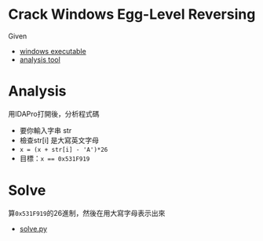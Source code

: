 # Crack Windows Egg-Level Reversing
Given
 * [windows executable](ConsoleApplication2.exe)
 * [analysis tool](https://drive.google.com/open?id=0B84AHWN3DG-gVWhBMkN6RTRoZUk)

# Analysis
用IDAPro打開後，分析程式碼
 * 要你輸入字串 str
 * 檢查str[i] 是大寫英文字母
 * `x = (x + str[i] - 'A')*26`
 * 目標：`x == 0x531F919`

# Solve
算`0x531F919`的26進制，然後在用大寫字母表示出來
 * [solve.py](solve.py)
